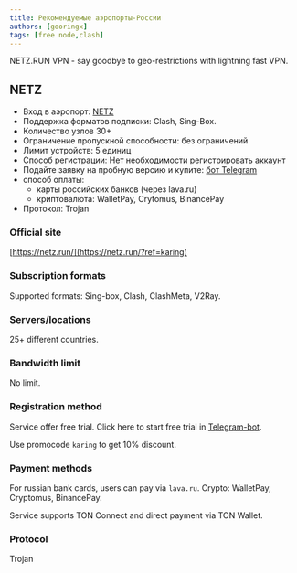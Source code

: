 ```yaml
---
title: Рекомендуемые аэропорты-России
authors: [gooringx]
tags: [free node,clash]
---
```


NETZ.RUN VPN - say goodbye to geo-restrictions with lightning fast VPN.

## NETZ
- Вход в аэропорт: [NETZ](https://netz.run/)
- Поддержка форматов подписки: Clash, Sing-Box.
- Количество узлов 30+
- Ограничение пропускной способности: без ограничений
- Лимит устройств: 5 единиц
- Способ регистрации: Нет необходимости регистрировать аккаунт
- Подайте заявку на пробную версию и купите: [бот Telegram](https://t.me/netzrun_bot?start=ref_karing)
- способ оплаты:
  - карты российских банков (через lava.ru)
  - криптовалюта: WalletPay, Crytomus, BinancePay
- Протокол: Trojan


### Official site
[https://netz.run/](https://netz.run/?ref=karing)

### Subscription formats
Supported formats: Sing-box, Clash, ClashMeta, V2Ray.
### Servers/locations
25+ different countries.
### Bandwidth limit
No limit.
### Registration method
Service offer free trial.
Click here to start free trial in [Telegram-bot](https://t.me/netzrun_bot?start=ref_karing).

Use promocode `karing` to get 10% discount.

### Payment methods
For russian bank cards, users can pay via `lava.ru`.
Crypto: WalletPay, Cryptomus, BinancePay.

Service supports TON Connect and direct payment via TON Wallet.

### Protocol
Trojan